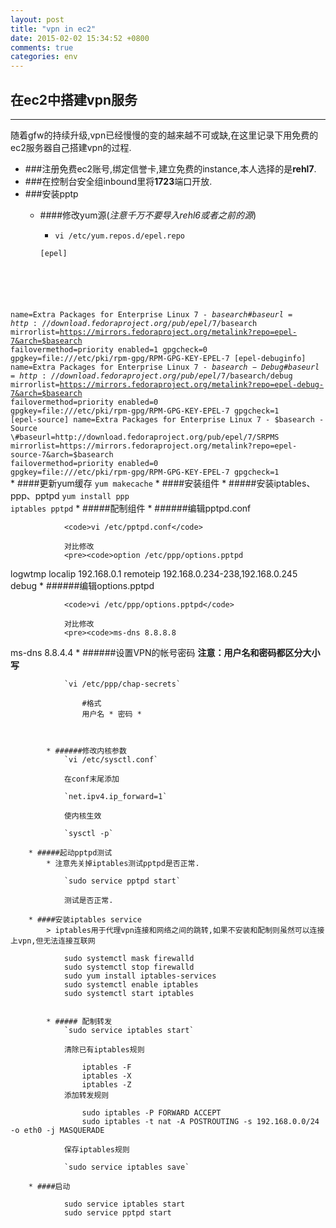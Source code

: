 ```yaml
---
layout: post
title: "vpn in ec2"
date: 2015-02-02 15:34:52 +0800
comments: true
categories: env
---
```


## 在ec2中搭建vpn服务
---
随着gfw的持续升级,vpn已经慢慢的变的越来越不可或缺,在这里记录下用免费的ec2服务器自己搭建vpn的过程.

* ###注册免费ec2账号,绑定信誉卡,建立免费的instance,本人选择的是**rehl7**.
* ###在控制台安全组inbound里将**1723**端口开放.
* ###安装pptp
	* ####修改yum源(*注意千万不要导入rehl6或者之前的源*)
		* <code>vi /etc/yum.repos.d/epel.repo</code>
		
		<pre><code>[epel]
name=Extra Packages for Enterprise Linux 7 - $basearch
\#baseurl=http://download.fedoraproject.org/pub/epel/7/$basearch
mirrorlist=https://mirrors.fedoraproject.org/metalink?repo=epel-7&arch=$basearch
failovermethod=priority
enabled=1
gpgcheck=0
gpgkey=file:///etc/pki/rpm-gpg/RPM-GPG-KEY-EPEL-7
[epel-debuginfo]
name=Extra Packages for Enterprise Linux 7 - $basearch - Debug
\#baseurl=http://download.fedoraproject.org/pub/epel/7/$basearch/debug
mirrorlist=https://mirrors.fedoraproject.org/metalink?repo=epel-debug-7&arch=$basearch
failovermethod=priority
enabled=0
gpgkey=file:///etc/pki/rpm-gpg/RPM-GPG-KEY-EPEL-7
gpgcheck=1
[epel-source]
name=Extra Packages for Enterprise Linux 7 - $basearch - Source
\#baseurl=http://download.fedoraproject.org/pub/epel/7/SRPMS
mirrorlist=https://mirrors.fedoraproject.org/metalink?repo=epel-source-7&arch=$basearch
failovermethod=priority
enabled=0
gpgkey=file:///etc/pki/rpm-gpg/RPM-GPG-KEY-EPEL-7
gpgcheck=1
		</code></pre>
	* ####更新yum缓存 
		<code>yum makecache</code>
	* ####安装组件
		* #####安装iptables、ppp、pptpd
			<code>yum install ppp iptables pptpd</code>
		* #####配制组件
			* ######编辑pptpd.conf
			
				<code>vi /etc/pptpd.conf</code>
				
				对比修改
				<pre><code>option /etc/ppp/options.pptpd
logwtmp
localip 192.168.0.1
remoteip 192.168.0.234-238,192.168.0.245
debug</code></pre>
			* ######编辑options.pptpd
			
				<code>vi /etc/ppp/options.pptpd</code>
				
				对比修改
				<pre><code>ms-dns 8.8.8.8
ms-dns 8.8.4.4</code></pre>
			* ######设置VPN的帐号密码
				**注意：用户名和密码都区分大小写**
				
				`vi /etc/ppp/chap-secrets`
				
					#格式
					用户名 * 密码 *
	
			
			
			* ######修改内核参数 
				`vi /etc/sysctl.conf`
				
				在conf末尾添加
				
				`net.ipv4.ip_forward=1`
				
				使内核生效
				
				`sysctl -p`
				
		* #####起动pptpd测试
			* 注意先关掉iptables测试pptpd是否正常.
			
				`sudo service pptpd start`
			
				测试是否正常.
				
		* ####安装iptables service
			> iptables用于代理vpn连接和网络之间的跳转,如果不安装和配制则虽然可以连接上vpn,但无法连接互联网
			
				sudo systemctl mask firewalld
 				sudo systemctl stop firewalld
				sudo yum install iptables-services
				sudo systemctl enable iptables
   				sudo systemctl start iptables
   			
   			
   			* ##### 配制转发
   				`sudo service iptables start`
   				
   				清除已有iptables规则
   					
   					iptables -F
					iptables -X
					iptables -Z
				添加转发规则
				
					sudo iptables -P FORWARD ACCEPT
					sudo iptables -t nat -A POSTROUTING -s 192.168.0.0/24 -o eth0 -j MASQUERADE
				
				保存iptables规则
				
				`sudo service iptables save`
		
		* ####启动
		
				sudo service iptables start
				sudo service pptpd start